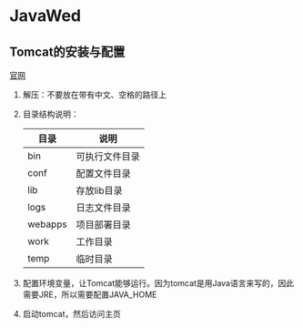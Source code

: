 # JavaWed

## Tomcat的安装与配置

[官网](https://tomcat.apache.org/)

1. 解压：不要放在带有中文、空格的路径上

2. 目录结构说明：

   | 目录    | 说明           |
   | ------- | -------------- |
   | bin     | 可执行文件目录 |
   | conf    | 配置文件目录   |
   | lib     | 存放lib目录    |
   | logs    | 日志文件目录   |
   | webapps | 项目部署目录   |
   | work    | 工作目录       |
   | temp    | 临时目录       |

3. 配置环境变量，让Tomcat能够运行。因为tomcat是用Java语言来写的，因此需要JRE，所以需要配置JAVA_HOME

4. 启动tomcat，然后访问主页

